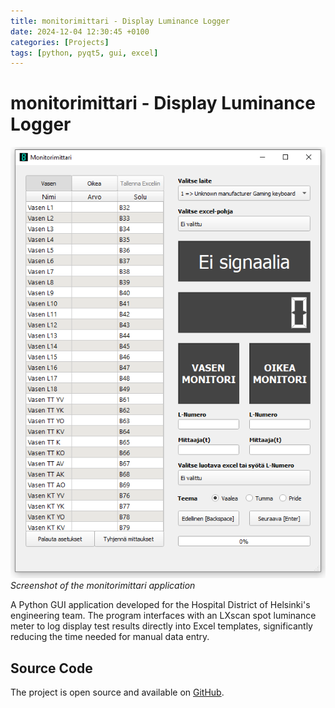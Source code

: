 ```yaml
---
title: monitorimittari - Display Luminance Logger
date: 2024-12-04 12:30:45 +0100
categories: [Projects]
tags: [python, pyqt5, gui, excel]
---
```


# monitorimittari - Display Luminance Logger

![monitorimittari Screenshot](/assets/img/projects/monitorimittari.png)
_Screenshot of the monitorimittari application_

A Python GUI application developed for the Hospital District of Helsinki's engineering team. The program interfaces with an LXscan spot luminance meter to log display test results directly into Excel templates, significantly reducing the time needed for manual data entry.

## Source Code

The project is open source and available on [GitHub](https://github.com/cyanidesayonara/monitorimittari).

